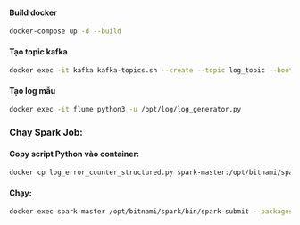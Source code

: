 #### Build docker
```bash
docker-compose up -d --build 
```
#### Tạo topic kafka
```bash
docker exec -it kafka kafka-topics.sh --create --topic log_topic --bootstrap-server kafka:9092 --partitions 1 --replication-factor 1
```
#### Tạo log mẫu
```bash
docker exec -it flume python3 -u /opt/log/log_generator.py
```
### Chạy Spark Job:

#### Copy script Python vào container:
```bash
docker cp log_error_counter_structured.py spark-master:/opt/bitnami/spark/
```
#### Chạy:
```bash
docker exec spark-master /opt/bitnami/spark/bin/spark-submit --packages org.apache.spark:spark-sql-kafka-0-10_2.12:3.3.0 /opt/bitnami/spark/log_error_counter_structured.py
```

